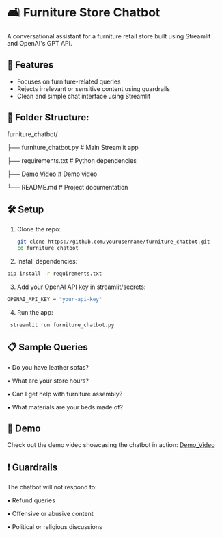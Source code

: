 # 🛋️ Furniture Store Chatbot

A  conversational assistant for a furniture retail store built using Streamlit and OpenAI's GPT API.

## 🚀 Features
- Focuses on furniture-related queries
- Rejects irrelevant or sensitive content using guardrails
- Clean and simple chat interface using Streamlit

## 📁 Folder Structure:
furniture_chatbot/

├── furniture_chatbot.py      # Main Streamlit app

├── requirements.txt          # Python dependencies

├── [Demo Video ](https://github.com/Sumit-1988-git/Chatbot_Demo/blob/main/streamlit-furniture_chatbot-2025-08-01-18-08-62.webm) # Demo video

└── README.md                 # Project documentation


## 🛠️ Setup

1. Clone the repo:
   ```bash
   git clone https://github.com/yourusername/furniture_chatbot.git
   cd furniture_chatbot

2. Install dependencies:
```bash
pip install -r requirements.txt
```

3. Add your OpenAI API key in streamlit/secrets:
```bash
OPENAI_API_KEY = "your-api-key"
```

4. Run the app:
```bash
 streamlit run furniture_chatbot.py
```

## 📋 Sample Queries
•	Do you have leather sofas?

•	What are your store hours?

•	Can I get help with furniture assembly?

•	What materials are your beds made of?

## 🎥 Demo
Check out the demo video showcasing the chatbot in action: [Demo_Video](https://github.com/Sumit-1988-git/Chatbot_Demo/blob/main/streamlit-furniture_chatbot-2025-08-01-18-08-62.webm)

## ❗ Guardrails
The chatbot will not respond to:

•	Refund queries

•	Offensive or abusive content

•	Political or religious discussions



